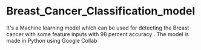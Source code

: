 # Breast_Cancer_Classification_model
It's a Machine learning model which can be used for detecting the Breast cancer with some feature inputs with 98 percent accuracy . The model is made in Python using Google Collab
